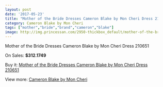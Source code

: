 ```yaml
---
layout: post
date: '2017-05-23'
title: "Mother of the Bride Dresses Cameron Blake by Mon Cheri Dress 210651"
category: Cameron Blake by Mon Cheri
tags: ["mother","bride","brand","cameron","blake"]
image: http://img.princessan.com/2950-thickbox_default/mother-of-the-bride-dresses-cameron-blake-by-mon-cheri-dress-210651.jpg
---
```

Mother of the Bride Dresses Cameron Blake by Mon Cheri Dress 210651

On Sales: **$312.1749**
<a href="https://www.princessan.com/en/cameron-blake-by-mon-cheri/1332-mother-of-the-bride-dresses-cameron-blake-by-mon-cheri-dress-210651.html"><amp-img layout="responsive" width="600" height="600" src="//img.princessan.com/2950-thickbox_default/mother-of-the-bride-dresses-cameron-blake-by-mon-cheri-dress-210651.jpg" alt="Mother of the Bride Dresses Cameron Blake by Mon Cheri Dress 210651 0" /></a>

Buy it: [Mother of the Bride Dresses Cameron Blake by Mon Cheri Dress 210651](https://www.princessan.com/en/cameron-blake-by-mon-cheri/1332-mother-of-the-bride-dresses-cameron-blake-by-mon-cheri-dress-210651.html "Mother of the Bride Dresses Cameron Blake by Mon Cheri Dress 210651")

View more: [Cameron Blake by Mon Cheri](https://www.princessan.com/en/12-cameron-blake-by-mon-cheri "Cameron Blake by Mon Cheri")
